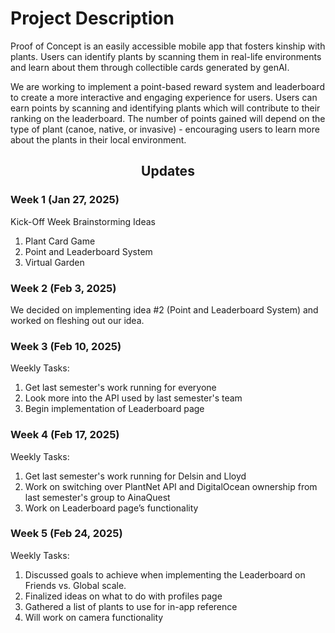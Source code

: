 <h1> Project Description </h1>
Proof of Concept is an easily accessible mobile app that fosters kinship with plants. Users can identify plants by scanning them in real-life environments and learn about them through collectible cards generated by genAI.

We are working to implement a point-based reward system and leaderboard to create a more interactive and engaging experience for users.  Users can earn points by scanning and identifying plants which will contribute to their ranking on the leaderboard.  The number of points gained will depend on the type of plant (canoe, native, or invasive) - encouraging users to learn more about the plants in their local environment.

<h2 style="text-align: center;"> Updates </h2>


<h3> Week 1 (Jan 27, 2025) </h3>
Kick-Off Week
Brainstorming Ideas
<ol>
  <li> Plant Card Game  </li>
  <li> Point and Leaderboard System </li>
  <li> Virtual Garden </li>
</ol>


<h3> Week 2 (Feb 3, 2025) </h3>
We decided on implementing idea #2 (Point and Leaderboard System) and worked on fleshing out our idea.


<h3> Week 3 (Feb 10, 2025) </h3>

Weekly Tasks:
<ol>
  <li> Get last semester's work running for everyone </li>
  <li> Look more into the API used by last semester's team </li>
  <li> Begin implementation of Leaderboard page </li>
</ol>


<h3> Week 4 (Feb 17, 2025) </h3>

Weekly Tasks:
<ol>
  <li> Get last semester's work running for Delsin and Lloyd </li>
  <li> Work on switching over PlantNet API and DigitalOcean ownership from last semester's group to AinaQuest </li>
  <li> Work on Leaderboard page’s functionality </li>
</ol>


<h3> Week 5 (Feb 24, 2025) </h3>
Weekly Tasks:
<ol>
  <li> Discussed goals to achieve when implementing the Leaderboard on Friends vs. Global scale. </li>
  <li> Finalized ideas on what to do with profiles page </li>
  <li> Gathered a list of plants to use for in-app reference </li>
  <li> Will work on camera functionality </li>
</ol>
